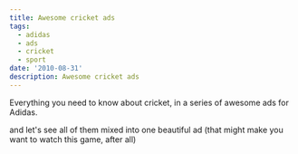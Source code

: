 ```yaml
---
title: Awesome cricket ads
tags:
  - adidas
  - ads
  - cricket
  - sport
date: '2010-08-31'
description: Awesome cricket ads
---
```


Everything you need to know about cricket, in a series of awesome ads for Adidas.  

and let's see all of them mixed into one beautiful ad (that might make you want to watch this game, after all)